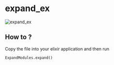 # expand_ex

![expand_ex](https://user-images.githubusercontent.com/215710/193811269-079836cd-429d-465f-be22-0b2fe8b732d1.png)


## How to ?

Copy the file into your elixir application and then run
```
ExpandModules.expand()
```




